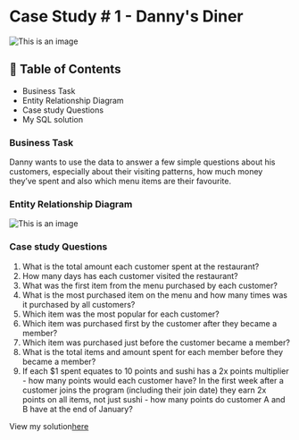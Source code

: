 # Case Study # 1 - Danny's Diner

![This is an image](https://8weeksqlchallenge.com/images/case-study-designs/1.png)

## 📑 Table of Contents
+ Business Task
+ Entity Relationship Diagram
+ Case study Questions
+ My SQL solution
### Business Task 
Danny wants to use the data to answer a few simple questions about his customers, especially about their visiting patterns, how much money they’ve spent and also which menu items are their favourite.
### Entity Relationship Diagram
![This is an image](https://user-images.githubusercontent.com/81607668/127271130-dca9aedd-4ca9-4ed8-b6ec-1e1920dca4a8.png)
### Case study Questions                    
1. What is the total amount each customer spent at the restaurant?
2. How many days has each customer visited the restaurant?
3. What was the first item from the menu purchased by each customer?
4. What is the most purchased item on the menu and how many times was it purchased by all customers?
5. Which item was the most popular for each customer?
6. Which item was purchased first by the customer after they became a member?
7. Which item was purchased just before the customer became a member?
8. What is the total items and amount spent for each member before they became a member?
9. If each $1 spent equates to 10 points and sushi has a 2x points multiplier - how many points would each customer have?
In the first week after a customer joins the program (including their join date) they earn 2x points on all items, not just sushi - how many points do customer A and B have at the end of January?
              
View my solution[here](https://github.com/Rose-njeru/8-Week-SQL-Challenges/blob/main/Case%20Study%20%231%20-Danny's%20Diner/Danny_dinner.sql)
